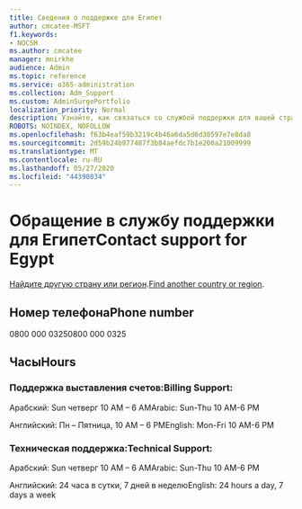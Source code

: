 ```yaml
---
title: Сведения о поддержке для Египет
author: cmcatee-MSFT
f1.keywords:
- NOCSH
ms.author: cmcatee
manager: mnirkhe
audience: Admin
ms.topic: reference
ms.service: o365-administration
ms.collection: Adm_Support
ms.custom: AdminSurgePortfolio
localization_priority: Normal
description: Узнайте, как связаться со службой поддержки для вашей страны или региона.
ROBOTS: NOINDEX, NOFOLLOW
ms.openlocfilehash: f63b4eaf59b3219c4b46a6da5d6d30597e7e8da8
ms.sourcegitcommit: 2d59b24b877487f3b84aefdc7b1e200a21009999
ms.translationtype: MT
ms.contentlocale: ru-RU
ms.lasthandoff: 05/27/2020
ms.locfileid: "44398034"
---
```

# <a name="contact-support-for-egypt"></a><span data-ttu-id="a116d-103">Обращение в службу поддержки для Египет</span><span class="sxs-lookup"><span data-stu-id="a116d-103">Contact support for Egypt</span></span>

<span data-ttu-id="a116d-104">[Найдите другую страну или регион](../contact-support-for-business-products.md).</span><span class="sxs-lookup"><span data-stu-id="a116d-104">[Find another country or region](../contact-support-for-business-products.md).</span></span>

## <a name="phone-number"></a><span data-ttu-id="a116d-105">Номер телефона</span><span class="sxs-lookup"><span data-stu-id="a116d-105">Phone number</span></span>
<span data-ttu-id="a116d-106">0800 000 0325</span><span class="sxs-lookup"><span data-stu-id="a116d-106">0800 000 0325</span></span>

## <a name="hours"></a><span data-ttu-id="a116d-107">Часы</span><span class="sxs-lookup"><span data-stu-id="a116d-107">Hours</span></span>
### <a name="billing-support"></a><span data-ttu-id="a116d-108">Поддержка выставления счетов:</span><span class="sxs-lookup"><span data-stu-id="a116d-108">Billing Support:</span></span>

<span data-ttu-id="a116d-109">Арабский: Sun четверг 10 AM – 6 AM</span><span class="sxs-lookup"><span data-stu-id="a116d-109">Arabic: Sun-Thu 10 AM-6 PM</span></span>

<span data-ttu-id="a116d-110">Английский: Пн – Пятница, 10 AM – 6 PM</span><span class="sxs-lookup"><span data-stu-id="a116d-110">English: Mon-Fri 10 AM-6 PM</span></span>

### <a name="technical-support"></a><span data-ttu-id="a116d-111">Техническая поддержка:</span><span class="sxs-lookup"><span data-stu-id="a116d-111">Technical Support:</span></span>

<span data-ttu-id="a116d-112">Арабский: Sun четверг 10 AM – 6 AM</span><span class="sxs-lookup"><span data-stu-id="a116d-112">Arabic: Sun-Thu 10 AM-6 PM</span></span>

<span data-ttu-id="a116d-113">Английский: 24 часа в сутки, 7 дней в неделю</span><span class="sxs-lookup"><span data-stu-id="a116d-113">English: 24 hours a day, 7 days a week</span></span>
